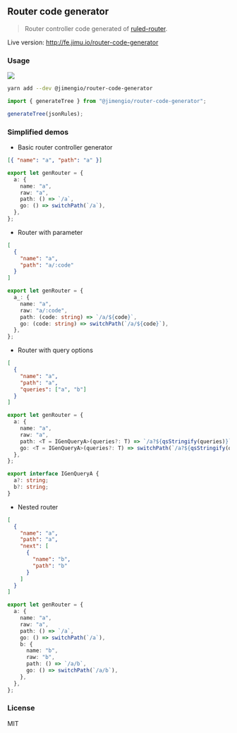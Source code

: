 ## Router code generator

> Router controller code generated of [ruled-router](https://github.com/jimengio/ruled-router).

Live version: http://fe.jimu.io/router-code-generator

### Usage

![](https://img.shields.io/npm/v/@jimengio/router-code-generator.svg?style=flat-square)

```bash
yarn add --dev @jimengio/router-code-generator
```

```ts
import { generateTree } from "@jimengio/router-code-generator";

generateTree(jsonRules);
```

### Simplified demos

- Basic router controller generator

```json
[{ "name": "a", "path": "a" }]
```

```ts
export let genRouter = {
  a: {
    name: "a",
    raw: "a",
    path: () => `/a`,
    go: () => switchPath(`/a`),
  },
};
```

- Router with parameter

```json
[
  {
    "name": "a",
    "path": "a/:code"
  }
]
```

```ts
export let genRouter = {
  a_: {
    name: "a",
    raw: "a/:code",
    path: (code: string) => `/a/${code}`,
    go: (code: string) => switchPath(`/a/${code}`),
  },
};
```

- Router with query options

```json
[
  {
    "name": "a",
    "path": "a",
    "queries": ["a", "b"]
  }
]
```

```ts
export let genRouter = {
  a: {
    name: "a",
    raw: "a",
    path: <T = IGenQueryA>(queries?: T) => `/a?${qsStringify(queries)}`,
    go: <T = IGenQueryA>(queries?: T) => switchPath(`/a?${qsStringify(queries)}`),
  },
};

export interface IGenQueryA {
  a?: string;
  b?: string;
}
```

- Nested router

```json
[
  {
    "name": "a",
    "path": "a",
    "next": [
      {
        "name": "b",
        "path": "b"
      }
    ]
  }
]
```

```ts
export let genRouter = {
  a: {
    name: "a",
    raw: "a",
    path: () => `/a`,
    go: () => switchPath(`/a`),
    b: {
      name: "b",
      raw: "b",
      path: () => `/a/b`,
      go: () => switchPath(`/a/b`),
    },
  },
};
```

### License

MIT
